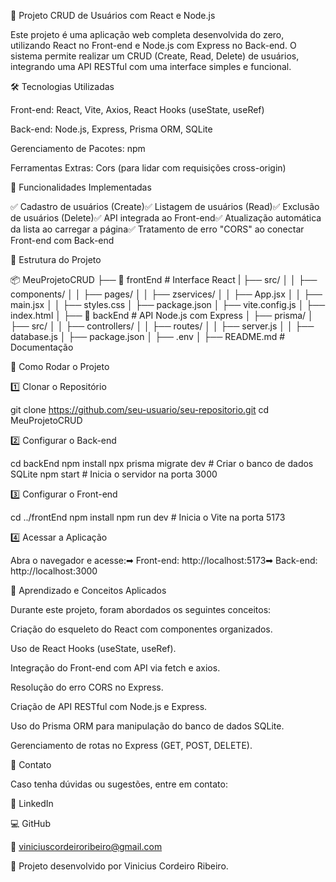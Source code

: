 🚀 Projeto CRUD de Usuários com React e Node.js

Este projeto é uma aplicação web completa desenvolvida do zero, utilizando React no Front-end e Node.js com Express no Back-end. O sistema permite realizar um CRUD (Create, Read, Delete) de usuários, integrando uma API RESTful com uma interface simples e funcional.

🛠 Tecnologias Utilizadas

Front-end: React, Vite, Axios, React Hooks (useState, useRef)

Back-end: Node.js, Express, Prisma ORM, SQLite

Gerenciamento de Pacotes: npm

Ferramentas Extras: Cors (para lidar com requisições cross-origin)

📌 Funcionalidades Implementadas

✅ Cadastro de usuários (Create)✅ Listagem de usuários (Read)✅ Exclusão de usuários (Delete)✅ API integrada ao Front-end✅ Atualização automática da lista ao carregar a página✅ Tratamento de erro "CORS" ao conectar Front-end com Back-end

📂 Estrutura do Projeto

📦 MeuProjetoCRUD
 ├── 📂 frontEnd  # Interface React
 |   ├── src/
 │   │   ├── components/
 │   │   ├── pages/
 │   │   ├── zservices/
 │   │   ├── App.jsx
 │   │   ├── main.jsx
 │   │   ├── styles.css
 │   ├── package.json
 │   ├── vite.config.js
 │   ├── index.html
 │
 ├── 📂 backEnd  # API Node.js com Express
 │   ├── prisma/
 │   ├── src/
 │   │   ├── controllers/
 │   │   ├── routes/
 │   │   ├── server.js
 │   │   ├── database.js
 │   ├── package.json
 │   ├── .env
 │
 ├── README.md  # Documentação

🚀 Como Rodar o Projeto

1️⃣ Clonar o Repositório

git clone https://github.com/seu-usuario/seu-repositorio.git
cd MeuProjetoCRUD

2️⃣ Configurar o Back-end

cd backEnd
npm install
npx prisma migrate dev  # Criar o banco de dados SQLite
npm start  # Inicia o servidor na porta 3000

3️⃣ Configurar o Front-end

cd ../frontEnd
npm install
npm run dev  # Inicia o Vite na porta 5173

4️⃣ Acessar a Aplicação

Abra o navegador e acesse:➡ Front-end: http://localhost:5173➡ Back-end: http://localhost:3000

📖 Aprendizado e Conceitos Aplicados

Durante este projeto, foram abordados os seguintes conceitos:

Criação do esqueleto do React com componentes organizados.

Uso de React Hooks (useState, useRef).

Integração do Front-end com API via fetch e axios.

Resolução do erro CORS no Express.

Criação de API RESTful com Node.js e Express.

Uso do Prisma ORM para manipulação do banco de dados SQLite.

Gerenciamento de rotas no Express (GET, POST, DELETE).

📌 Contato

Caso tenha dúvidas ou sugestões, entre em contato:

💼 LinkedIn

💻 GitHub

📧 viniciuscordeiroribeiro@gmail.com

🚀 Projeto desenvolvido por Vinicius Cordeiro Ribeiro.
